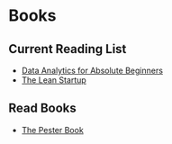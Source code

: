 # Books

## Current Reading List

* [Data Analytics for Absolute Beginners](./data-analytics-beginners.md)
* [The Lean Startup](./lean-startup.md)

## Read Books

* [The Pester Book](./the-pester-book/)
